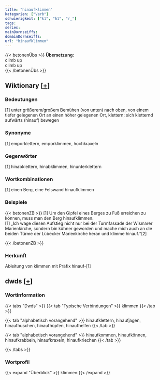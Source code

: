 ```yaml
---
title: "hinaufklimmen"
kategorien: ["Verb"]
schwierigkeit: ["k1", "h1", "r_"]
tags:
series:
mainDornseiffs:
domainDornseiffs:
url: "hinaufklimmen"
---
```


{{< betonenÜbs >}}
**Übersetzung:**  
climb up  
climb up  
{{< /betonenÜbs >}}

## Wiktionary [[+](https://de.wiktionary.org/wiki/hinaufklimmen)]

### Bedeutungen
[1] unter größerem/großem Bemühen (von unten) nach oben, von einem tiefer gelegenen Ort an einen höher gelegenen Ort, klettern; sich kletternd aufwärts (hinauf) bewegen  

### Synonyme
[1] emporklettern, emporklimmen, hochkraxeln  

### Gegenwörter
[1] hinabklettern, hinabklimmen, hinunterklettern  

### Wortkombinationen
[1] einen Berg, eine Felswand hinaufklimmen  

### Beispiele
{{< betonenZB >}}
[1] Um den Gipfel eines Berges zu Fuß erreichen zu können, muss man den Berg hinaufklimmen.  
[1] „Ich wage diesen Aufstieg nicht nur bei der Turmfassade der Wismarer Marienkirche, sondern bin kühner geworden und mache mich auch an die beiden Türme der Lübecker Marienkirche heran und klimme hinauf.“[2]  

{{< /betonenZB >}}
### Herkunft
Ableitung von klimmen mit Präfix hinauf-[1]  



## dwds [[+](https://www.dwds.de/wb/hinaufklimmen)]

### Wortinformation
{{< tabs "Dwds" >}}
{{< tab "Typische Verbindungen" >}}
klimmen
{{< /tab >}}

{{< tab "alphabetisch vorangehend" >}}
hinaufklettern, hinaufjagen, hinaufhuschen, hinaufhüpfen, hinaufhelfen
{{< /tab >}}

{{< tab "alphabetisch vorangehend" >}}
hinaufkommen, hinaufkönnen, hinaufkrabbeln, hinaufkraxeln, hinaufkriechen
{{< /tab >}}

{{< /tabs >}}

### Wortprofil
{{< expand "Überblick" >}} klimmen {{< /expand >}}

